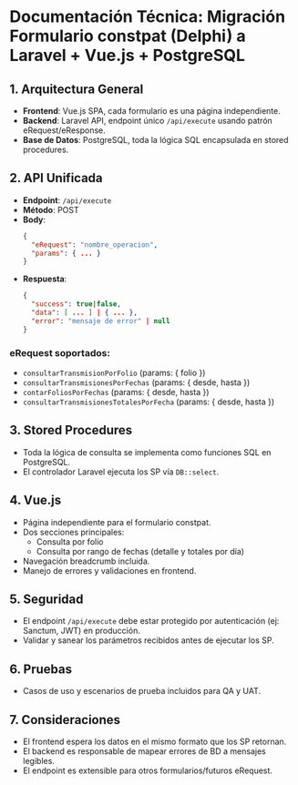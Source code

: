 # Documentación Técnica: Migración Formulario constpat (Delphi) a Laravel + Vue.js + PostgreSQL

## 1. Arquitectura General
- **Frontend**: Vue.js SPA, cada formulario es una página independiente.
- **Backend**: Laravel API, endpoint único `/api/execute` usando patrón eRequest/eResponse.
- **Base de Datos**: PostgreSQL, toda la lógica SQL encapsulada en stored procedures.

## 2. API Unificada
- **Endpoint**: `/api/execute`
- **Método**: POST
- **Body**:
  ```json
  {
    "eRequest": "nombre_operacion",
    "params": { ... }
  }
  ```
- **Respuesta**:
  ```json
  {
    "success": true|false,
    "data": [ ... ] | { ... },
    "error": "mensaje de error" | null
  }
  ```

### eRequest soportados:
- `consultarTransmisionPorFolio` (params: { folio })
- `consultarTransmisionesPorFechas` (params: { desde, hasta })
- `contarFoliosPorFechas` (params: { desde, hasta })
- `consultarTransmisionesTotalesPorFecha` (params: { desde, hasta })

## 3. Stored Procedures
- Toda la lógica de consulta se implementa como funciones SQL en PostgreSQL.
- El controlador Laravel ejecuta los SP vía `DB::select`.

## 4. Vue.js
- Página independiente para el formulario constpat.
- Dos secciones principales:
  - Consulta por folio
  - Consulta por rango de fechas (detalle y totales por día)
- Navegación breadcrumb incluida.
- Manejo de errores y validaciones en frontend.

## 5. Seguridad
- El endpoint `/api/execute` debe estar protegido por autenticación (ej: Sanctum, JWT) en producción.
- Validar y sanear los parámetros recibidos antes de ejecutar los SP.

## 6. Pruebas
- Casos de uso y escenarios de prueba incluidos para QA y UAT.

## 7. Consideraciones
- El frontend espera los datos en el mismo formato que los SP retornan.
- El backend es responsable de mapear errores de BD a mensajes legibles.
- El endpoint es extensible para otros formularios/futuros eRequest.
